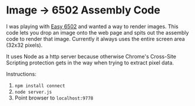 Image -> 6502 Assembly Code
===========================

I was playing with [Easy 6502](http://skilldrick.github.io/easy6502) and wanted a way to render images.
This code lets you drop an image onto the web page and spits out the assembly code to render that image.
Currently it always uses the entire screen area (32x32 pixels).

It uses Node as a http server because otherwise Chrome's Cross-Site Scripting protection gets in the way when trying to extract pixel data.

Instructions:

1. `npm install connect`
2. `node server.js`
3. Point browser to `localhost:9778`
